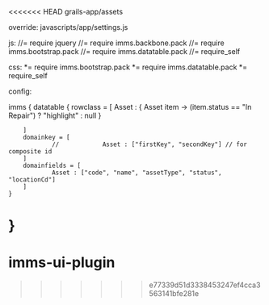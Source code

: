 <<<<<<< HEAD
grails-app/assets

override:
javascripts/app/settings.js

js:
//= require jquery
//= require imms.backbone.pack
//= require imms.bootstrap.pack
//= require imms.datatable.pack
//= require_self

css:
*= require imms.bootstrap.pack
*= require imms.datatable.pack
*= require_self

config:

imms {
    datatable {
        rowclass = [
                Asset : { Asset item -> (item.status == "In Repair") ? "highlight" : null }

        ]
        domainkey = [
                //            Asset : ["firstKey", "secondKey"] // for composite id
        ]
        domainfields = [
                Asset : ["code", "name", "assetType", "status", "locationCd"]
        ]
    }
}
=======
imms-ui-plugin
==============
>>>>>>> e77339d51d3338453247ef4cca3563141bfe281e
